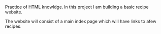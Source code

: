 Practice of HTML knowldge.
In this project I am building a basic recipe website.

The website will consist of a main index page which will have links to afew recipes.
